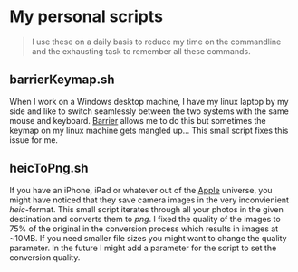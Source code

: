 # My personal scripts

> I use these on a daily basis to reduce my time on the commandline and the exhausting task to remember all these commands.

## barrierKeymap.sh

When I work on a Windows desktop machine, I have my linux laptop by my side and like to switch seamlessly between the two systems with the same mouse and keyboard. 
[Barrier](https://github.com/tpoechtrager/barrier) allows me to do this but sometimes the keymap on my linux machine gets mangled up...
This small script fixes this issue for me.

## heicToPng.sh

If you have an iPhone, iPad or whatever out of the [Apple](https://www.apple.com/) universe, you might have noticed that they save camera images in the very inconvienient *heic*-format. 
This small script iterates through all your photos in the given destination and converts them to *png*. 
I fixed the quality of the images to 75% of the original in the conversion process which results in images at ~10MB. 
If you need smaller file sizes you might want to change the quality parameter. 
In the future I might add a parameter for the script to set the conversion quality.

